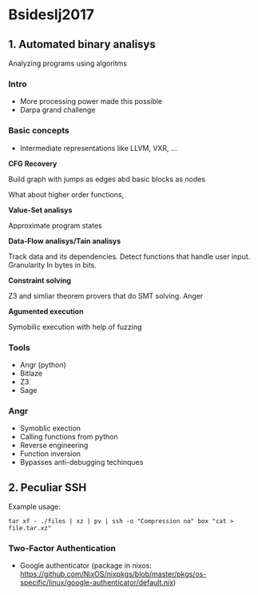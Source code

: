 # Bsideslj2017

## 1. Automated binary analisys

Analyzing programs using algoritms

### Intro

- More processing power made this possible
- Darpa grand challenge

### Basic concepts

- Intermediate representations like LLVM, VXR, ...

**CFG Recovery**

Build graph with jumps as edges abd basic blocks as nodes

What about higher order functions, 

**Value-Set analisys**

Approximate program states

**Data-Flow analisys/Tain analisys**

Track data and its dependencies. Detect functions that handle user input.
Granularity In bytes in bits.

**Constraint solving**

Z3 and simliar theorem provers that do SMT solving. Anger

**Agumented execution**

Symobilic execution with help of fuzzing

### Tools

- Angr (python)
- Bitlaze
- Z3
- Sage

### Angr

- Symoblic exection
- Calling functions from python
- Reverse engineering
- Function inversion
- Bypasses anti-debugging techinques

## 2. Peculiar SSH

Example usage:

```
tar xf - ./files | xz | pv | ssh -o "Compression no" box "cat > file.tar.xz"
```

### Two-Factor Authentication

- Google authenticator (package in nixos: https://github.com/NixOS/nixpkgs/blob/master/pkgs/os-specific/linux/google-authenticator/default.nix)
